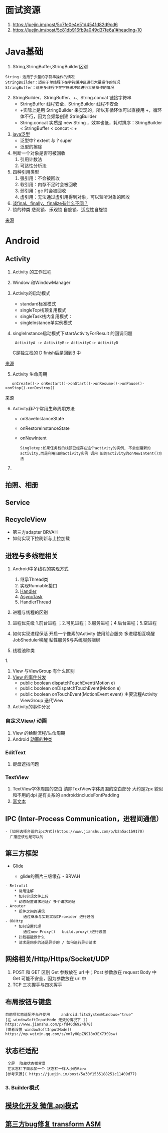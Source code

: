 
<!-- toc -->

#  面试资源
1. https://juejin.im/post/5c7fe0e4e51d4541d82d9cd6
2. https://juejin.im/post/5c81db916fb9a049d37fe6a1#heading-10

# Java基础
1. String,StringBuffer,StringBuilder区别
```
String：适用于少量的字符串操作的情况
StringBuilder：适用于单线程下在字符缓冲区进行大量操作的情况
StringBuffer：适用多线程下在字符缓冲区进行大量操作的情况
```
2. StringBuilder、StringBuffer、+、String.concat 链接字符串
	- StringBuffer 线程安全，StringBuilder 线程不安全
	- +实际上是用 StringBuilder 来实现的，所以非循环体可以直接用 +，循环体不行，因为会频繁创建 StringBuilder
	- String.concat 实质是 new String ，效率也低，耗时排序：StringBuilder < StringBuffer < concat < +
3.  [java泛型](https://juejin.im/post/5d03380ae51d455a694f9510)
	- 泛型中? extent 与 ? super
	- 	泛型的擦除
4. 判断一个对象是否可被回收
	1. 引用计数法
	2. 可达性分析法
5. 四种引用类型
	1. 强引用：不会被回收
	2. 软引用：内存不足时会被回收
	3. 弱引用：gc 时会被回收
	4. 虚引用：无法通过虚引用得到对象，可以监听对象的回收
6. [谈final、finally、finalize有什么不同？](https://mp.weixin.qq.com/s?__biz=MzI3OTU0MzI4MQ==&mid=2247488187&idx=1&sn=66d23fc417a8b9ddfa7f319ca66cac96&chksm=eb477e25dc30f7334ac0ee49ce43905f33e0b9b439543d34890dfea4bc5c537bfc764c33bd67&scene=0&xtrack=1&key=f75c0be8c395a44950a6d180b10cac0ef42540510b7ea03652d313d366e3e3632587c142d72273aa756a687e4f15bc683987d04914421ff75b03a80e1afea1d5b958c48b46ba97ffc25528d7e9722f95&ascene=1&uin=MTQ0NTQ2Mjgw&devicetype=Windows+7&version=62060833&lang=zh_CN&pass_ticket=Smx%2FiGtCk8a0SA8Gb6TTkH03%2FsG9JkNxGOgz9JeuQ9A%3D)
7. 锁的种类
	悲观锁、乐观锁  自旋锁、适应性自旋锁
	

[来源](https://www.cnblogs.com/su-feng/p/6659064.html)
# Android
## Activity
 1. Activity 的工作过程
2. Window 和WindowManager 
3. Activity的启动模式
	- standard标准模式
	- singleTop栈顶复用模式
	- singleTask栈内复用模式：
	- singleInstance单实例模式

4.  singleInstance启动模式下startActivityForResult 的回调问题
	```
	 ActivityA -> ActivityB-> ActivityC-> ActivityD 
	```
	C是独立栈的  D finish后是回到B 中

[来源](https://juejin.im/post/5c8211fee51d453a136e36b0#heading-5)

5. Activity 生命周期
 ```
	onCreate()-> onRestart()->onStart()->onResume()->onPause()->onStop()->onDestroy()
 ```
[来源](https://juejin.im/post/5c8211fee51d453a136e36b0#heading-5)

6. Activity非7个常用生命周期方法
	- onSaveInstanceState 
	- onRestoreInstanceState
	- onNewIntent 
	
		  Singletop:如果任务栈的栈顶已经存在这个activity的实例, 不会创建新的activity,而是利用旧的activity实例 调用 旧的activity的onNewIntent()方法
7. 


## 拍照、相册
## Service
## RecycleView 
   - 第三方adapter  BRVAH
   -  如何实现下拉刷新与上拉加载

## 进程与多线程相关
1. Android中多线程的实现方式
	1. 继承Thread类
	2. 实现Runnable接口
	3. [Handler](#Handler)
	4. [AsyncTask](#AsyncTask)
	5. HandlerThread

2. 进程与线程的区别
3. 进程优先级
	1.前台进程 ；2.可见进程；3.服务进程；4.后台进程；5.空进程
4. 如何实现进程保活
	开启一个像素的Activity
	使用前台服务
	多进程相互唤醒
	JobSheduler唤醒
	粘性服务&与系统服务捆绑
5. 线程池种类


<p id='Handler'></p>
1.  

1. View 与ViewGroup 有什么区别
2. [View 的事件分发](https://www.jianshu.com/p/ea0108d8510e)
	- public boolean dispatchTouchEvent(Motion e)
	- public boolean onDispatchTouchEvent(Motion e)
	- public boolean onTouchEvent(MotionEvent event)
	主要流程Activity ViewGroup   迭代View 
3. Activity的事件分发
###  自定义View/ 动画
1. View 的绘制流程/生命周期
2. Android [动画的种类](https://blog.csdn.net/shedoor/article/details/81251849)


### EditText 
1. 键盘遮挡问题
###   TextView
1. TextView字体周围的空白
	 清除TextView字体周围的空白部分 大约是2px  貌似和不用的dpi 是有关系的
	 android:includeFontPadding 
2.  [富文本]( https://blog.csdn.net/liuweiballack/article/details/47962361?tdsourcetag=s_pctim_aiomsg)
## IPC (Inter-Process Communication，进程间通信）
	- [如何选择合适的ipc方式](https://www.jianshu.com/p/b2a5ac1b9170)
	  广播应该也是可以的
## 第三方框架 
   - Glide

    	* glide的图片三级缓存
    - BRVAH
    	
    - Retrofit
    	* 常用注解 
    	* 如何实现文件上传
    	* 动态配置请求地址/ 多个请求地址
    - Arouter 
    	* 组件之间的通信 
    		通过继承与实现实现IProvider 进行通信
    - OkHttp
    	* 如何设置代理 
    		通过new Proxy()   build.proxy()进行设置
    	* 拦截器能做什么
    	* 请求是同步的还是异步的 / 如何进行异步请求
## 网络相关/Http/Https/Socket/UDP
1. POST 和 GET 区别
	Get 参数放在 url 中；Post 参数放在 request Body 中
    Get 可能不安全，因为参数放在 url 中
2. TCP 三次握手与四次挥手
##  布局按钮与键盘
	目前项状态适配不允许使用     android:fitsSystemWindows="true"
	[在 windowSoftInputMode 无效的情况下 ]( https://www.jianshu.com/p/fd46d6924b78)
	[或者设置 windowSoftInputMode]( https://mp.weixin.qq.com/s/xmlyHOpZNSI8o3EX73S9sw)
## 状态栏适配 
	 全屏  隐藏状态栏背景 
	 在状态栏下面添加一个 状态栏一样大小的View
	[参考来源]( https://juejin.im/post/5a30f1535188251c11409d77)
### 3. Builder模式

## [模块化开发 微信.api模式  ](https://blog.csdn.net/qiansg123/article/details/80130346)
## [第三方bug修复 transform  ASM ](https://www.jianshu.com/p/9039a3e46dbc)




